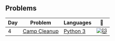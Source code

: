 


## Problems
| Day | Problem | Languages | :link: |
| - | - | - | - |
| 4 | [Camp Cleanup](https://github.com/dorijv/AdventOfCode/tree/main/Day_4) | [Python 3](https://github.com/dorijv/AdventOfCode/blob/main/Day_4/CampCleanup.py) | [![:cat:](https://adventofcode.com/favicon)](https://adventofcode.com/2022/day/4) |